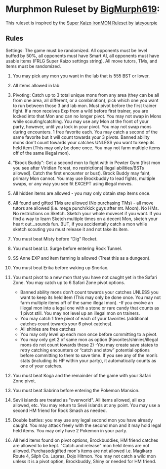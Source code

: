 # Murphmon Ruleset by [BigMurph619](https://www.twitch.tv/bigmurph619):

This ruleset is inspired by the [Super Kaizo IronMON Ruleset](https://github.com/PyroMikeGit/SuperKaizoIronMON) by [iateyourpie](https://www.twitch.tv/iateyourpie)

## Rules

Settings: The game must be randomized. All opponents must be level buffed by 50%, all opponents must have Smart AI, all opponents must have usable items (FRLG Super Kaizo settings string). All move tutors, TMs, and items must be randomized.

1. You may pick any mon you want in the lab that is 555 BST or lower.

2. All items allowed in lab

3. Pivoting: Catch up to 3 total unique mons from any area (they can be all from one area, all different, or a combination), pick which one you want to run between those 3 and lab mon. Must pivot before the first trainer fight. If a mon receives Exp from a wild before first trainer, you are locked into that Mon and can no longer pivot. You may not swap in Mons while scouting/catching. You may use any Mon at the front of your party, however, until you lock in your pivot. You may not swap mons during encounters. 1 free favorite each. You may catch a second of the same favorite but it will count towards your 3 pivots. Banned ability mons don't count towards your catches UNLESS you want to keep its held item (This may only be done once. You may not farm multiple items off of the same illegal mon).

4. "Brock Buddy": Get a second mon to fight with in Pewter Gym (first mon you see after Viridian Forest, no restrictions[Illegal abilities/BSTs allowed]. Catch the first encounter or bust). Brock Buddy may faint, primary Mon cannot. You may use Brockbuddy to lead fights, multiple swaps, or any way you see fit EXCEPT using illegal moves.

5. All hidden items are allowed - you may only obtain step items once.

6. All found and gifted TMs are allowed (No purchasing TMs) - all move tutors are allowed (i.e. mega punch/kick guys after mt. Moon). No HMs. No restrictions on Sketch. Sketch your whole moveset if you want. If you find a way to learn Sketch multiple times on a decent Mon, sketch your heart out...sounds fun. BUT, if you accidentally catch a mon while sketch scouting you must release it and not take its item.

7. You must beat Misty before “Dig” Rocket.

8. You must beat Lt. Surge before entering  Rock Tunnel.

9. SS Anne EXP and item farming is allowed (Treat this as a dungeon).

10. You must beat Erika before waking up Snorlax.

11. You must pivot to a new mon that you have not caught yet in the Safari Zone. You may catch up to 6 Safari Zone pivot options.
    - Banned ability mons don't count towards your catches UNLESS you want to keep its held item (This may only be done once. You may not farm multiple items off of the same illegal mon). -If you evolve an illegal mon into a legal one with a stone or rare candy that counts as 1 pivot still. You may not level up an illegal mon on trainers.
    - You may catch 1 free pivot of each of your favorites (additional catches count towards your 6 pivot catches).
    - All shinies are free catches
    - You may only level up each mon once before committing to a pivot.
    - You may only get 2 of same mon as option (Favorites/shinies/illegal mons do not count towards these 2)
    -You may create save states to retry catching encounters or “catch and stow” potential options before committing to them to save time. If you see any of the mon’s stats (including its HP within your party), it automatically counts as one of your catches.

12. You must beat Koga and the remainder of the game with your Safari Zone pivot.

13. You must beat Sabrina before entering the Pokemon Mansion.

14. Sevii islands are treated as "overworld". All items allowed, all exp allowed, etc. You may return to Sevii islands at any point. You may use a second HM friend for Rock Smash as needed.

15. Double battles: you may use any legal second mon you have already caught. You may attack freely with the second mon and it may hold legal held items. You may only have 2 Pokemon in your party.

16. All held items found on pivot options, Brockbuddies, HM friend catches are allowed to be kept. "Catch and release" mon held items are not allowed. Purchased/gifted mon's items are not allowed i.e. Magikarp Route 4, Silph Co. Lapras, Dojo Hitmon. You may not catch a wild mon unless it is a pivot option, Brockbuddy, Shiny or needed for HM friend.


